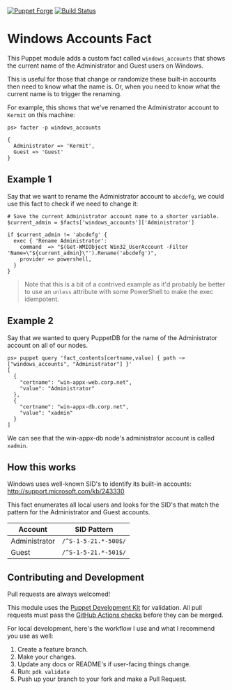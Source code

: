 [![Puppet Forge](https://img.shields.io/puppetforge/v/nate/windows_account_names.svg)](https://forge.puppetlabs.com/nate/windows_account_names)
[![Build Status](https://github.com/natemccurdy/windows_account_names/actions/workflows/checks.yml/badge.svg)](https://github.com/natemccurdy/windows_account_names)


# Windows Accounts Fact

This Puppet module adds a custom fact called `windows_accounts` that shows the current name of the Administrator and Guest users on Windows.

This is useful for those that change or randomize these built-in accounts then need to know what the name is. Or, when you need to know what the current name is to trigger the renaming.

For example, this shows that we've renamed the Administrator account to `Kermit` on this machine:

```shell
ps> facter -p windows_accounts

{
  Administrator => 'Kermit',
  Guest => 'Guest'
}
```

## Example 1

Say that we want to rename the Administrator account to `abcdefg`, we could use this fact to check if we need to change it:

```puppet
# Save the current Administrator account name to a shorter variable.
$current_admin = $facts['windows_accounts']['Administrator']

if $current_admin != 'abcdefg' {
  exec { 'Rename Administrator':
    command  => "$(Get-WMIObject Win32_UserAccount -Filter 'Name=\"${current_admin}\"').Rename('abcdefg')",
    provider => powershell,
  }
}
```

> Note that this is a bit of a contrived example as it'd probably be better to use an `unless` attribute with some PowerShell to make the exec idempotent.

## Example 2

Say that we wanted to query PuppetDB for the name of the Administrator account on all of our nodes.

```shell
ps> puppet query 'fact_contents[certname,value] { path ~> ["windows_accounts", "Administrator"] }'
[
  {
    "certname": "win-appx-web.corp.net",
    "value": "Administrator"
  },
  {
    "certname": "win-appx-db.corp.net",
    "value": "xadmin"
  }
]
```

We can see that the win-appx-db node's administrator account is called `xadmin`.

## How this works

Windows uses well-known SID's to identify its built-in accounts: <http://support.microsoft.com/kb/243330>

This fact enumerates all local users and looks for the SID's that match the pattern for the Administrator and Guest accounts.

| Account       | SID Pattern          |
| ------------- | -------------------- |
| Administrator | `/^S-1-5-21.*-500$/` |
| Guest         | `/^S-1-5-21.*-501$/` |

## Contributing and Development

Pull requests are always welcomed!

This module uses the [Puppet Development Kit][pdk] for validation. All pull requests must pass the [GitHub Actions checks][ghactions_checks] before they can be merged.

For local development, here's the workflow I use and what I recommend you use as well:
1. Create a feature branch.
2. Make your changes.
3. Update any docs or README's if user-facing things change.
4. Run: `pdk validate`
5. Push up your branch to your fork and make a Pull Request.


[pdk]: https://www.puppet.com/docs/pdk/2.x/pdk.html
[ghactions_checks]: https://github.com/natemccurdy/windows_account_names/actions/workflows/checks.yml

